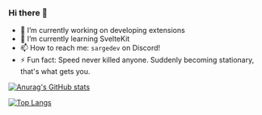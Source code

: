 ### Hi there 👋

- 🔭 I’m currently working on developing extensions
- 🌱 I’m currently learning SvelteKit
- 📫 How to reach me: `sargedev` on Discord!
- ⚡ Fun fact: Speed never killed anyone. Suddenly becoming stationary, that's what gets you.

[![Anurag's GitHub stats](https://github-readme-stats.vercel.app/api?username=sargedev&theme=dark)](https://github.com/anuraghazra/github-readme-stats)

[![Top Langs](https://github-readme-stats.vercel.app/api/top-langs/?username=sargedev&layout=compact&theme=dark)](https://github.com/anuraghazra/github-readme-stats)
